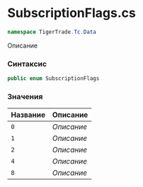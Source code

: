 
# SubscriptionFlags.cs
```csharp
namespace TigerTrade.Tc.Data
```



Описание

### Синтаксис
```csharp
public enum SubscriptionFlags
```


### Значения
| Название | Описание |
| --- | --- |
| `0` | *Описание* |
| `1` | *Описание* |
| `2` | *Описание* |
| `4` | *Описание* |
| `8` | *Описание* |



